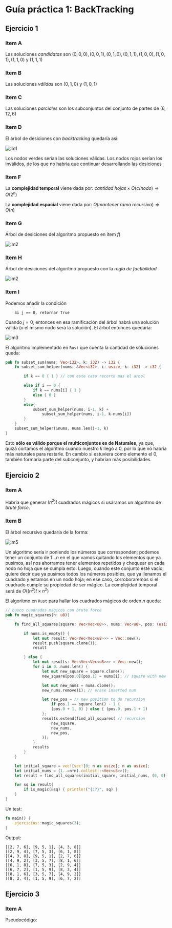 # Guía práctica 1: BackTracking

## Ejercicio 1

### Item A

Las soluciones _candidatas_ son $(0,0,0), (0,0,1), (0,1,0), (0,1,1), (1,0,0), (1,0,1), (1,1,0)$ y $(1,1,1)$

### Item B

Las soluciones _válidas_ son $(0,1,0)$ y  $(1,0,1)$

### Item C

Las soluciones _parciales_ son los subconjuntos del conjunto de partes de $(6,12,6)$

### Item D

El árbol de desiciones con _backtracking_ quedaría así:

![im1](/Practicas/Guia1/arboles/ej1.png)

Los nodos verdes serían las soluciones válidas. Los nodos rojos serían los inválidos, de los que no habría que continuar desarrollando las desiciones

### Item F

La **complejidad temporal** viene dada por: $cantidad\ hojas \times O(c/nodo) \Rightarrow O(2^n)$  

La **complejidad espacial** viene dada por: $O(mantener\ rama\ recursiva) \Rightarrow O(n)$  

### Item G

Árbol de desiciones del algoritmo propuesto en ítem $f)$

![im2](arboles/ej1g.png)


### Item H

Árbol de desiciones del algoritmo propuesto con la _regla de factibilidad_

![im2](arboles/ej1h.png)

### Item I

Podemos añadir la condición
```
    Si j == 0, retornar True
```

Cuando $j=0$, entonces en esa ramificación del árbol habrá una solución válida (o el mismo nodo será la solución). El árbol entonces quedaría:

![im3](arboles/ej1i.png)

El algoritmo implementado en `Rust` que cuenta la cantidad de soluciones queda:

```rust
pub fn subset_sum(nums: Vec<i32>, k: i32) -> i32 {
    fn subset_sum_helper(nums: &Vec<i32>, i: usize, k: i32) -> i32 {

        if k == 0 { 1 } // con este caso recorto mas el arbol

        else if i == 0 {
            if k == nums[i] { 1 }
            else { 0 }
        }
        else{
            subset_sum_helper(nums, i-1, k) +
                subset_sum_helper(nums, i-1, k-nums[i])
        }
    }
    subset_sum_helper(&nums, nums.len()-1, k)
}
```
Esto **sólo es válido porque el multiconjuntos es de Naturales**, ya que, quizá cortamos el algoritmo cuando nuestro $k$ llegó a $0$, por lo que nó habría más naturales para restarle. En cambio si estuviera como elemento el $0$, también formaría parte del subconjunto, y habrían más posibilidades.

## Ejercicio 2

### Item A

Habría que generar $(n^2)!$ cuadrados mágicos si usáramos un algoritmo de _brute force_.

### Item B

El árbol recursivo quedaría de la forma:

![im5](arboles/ej2b.png)

Un algoritmo sería ir poniendo los números que corresponden; podemos tener un conjunto de $1...n$ en el que vamos quitando los elementos que ya pusimos, así nos ahorramos tener elementos repetidos y chequear en cada nodo no hoja que se cumpla esto. Luego, cuando este conjunto esté vacío, quiere decir que ya pusimos todos los números posibles, que ya llenamos el cuadrado y estamos en un nodo hoja; en ese caso, corroboraremos si el cuadrado cumple su propiedad de ser mágico. La complejidad temporal será de $O((n^2)! \times n^2)$  

El algoritmo en `Rust` para hallar los cuadrados mágicos de orden $n$ queda:

```rust
// busco cuadrados magicos con brute force
pub fn magic_squares(n: u8){

    fn find_all_squares(square: Vec<Vec<u8>>, nums: Vec<u8>, pos: (usize, usize)) -> Vec<Vec<Vec<u8>>> {

        if nums.is_empty() {
            let mut result: Vec<Vec<Vec<u8>>> = Vec::new();
            result.push(square.clone());
            result

        } else {
            let mut results: Vec<Vec<Vec<u8>>> = Vec::new();
            for i in 0..nums.len() {
                let mut new_square = square.clone();
                new_square[pos.0][pos.1] = nums[i]; // square with new num

                let mut new_nums = nums.clone();
                new_nums.remove(i); // erase inserted num

                let new_pos = // new position to do recursion
                    if pos.1 == square.len() - 1 {
                    (pos.0 + 1, 0) } else { (pos.0, pos.1 + 1)
                };
                results.extend(find_all_squares( // recursion
                    new_square,
                    new_nums,
                    new_pos,
                ));
            }
            results
        }
    }

    let initial_square = vec![vec![0; n as usize]; n as usize];
    let initial_nums = (1..=n*n).collect::<Vec<u8>>();
    let result = find_all_squares(initial_square, initial_nums, (0, 0));

    for sq in result{
        if is_magic(&sq) { println!("{:?}", sq) }
    }
}
```

Un test:

```rust
fn main() {
    ejercicios::magic_squares(3);
}
```

Output:
```
[[2, 7, 6], [9, 5, 1], [4, 3, 8]]
[[2, 9, 4], [7, 5, 3], [6, 1, 8]]
[[4, 3, 8], [9, 5, 1], [2, 7, 6]]
[[4, 9, 2], [3, 5, 7], [8, 1, 6]]
[[6, 1, 8], [7, 5, 3], [2, 9, 4]]
[[6, 7, 2], [1, 5, 9], [8, 3, 4]]
[[8, 1, 6], [3, 5, 7], [4, 9, 2]]
[[8, 3, 4], [1, 5, 9], [6, 7, 2]]
```


## Ejercicio 3

### Item A


Pseudocódigo:
